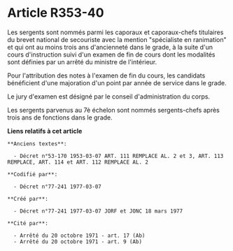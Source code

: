 # Article R353-40

Les sergents sont nommés parmi les caporaux et caporaux-chefs titulaires du brevet national de secouriste avec la mention
"spécialiste en ranimation" et qui ont au moins trois ans d'ancienneté dans le grade, à la suite d'un cours d'instruction
suivi d'un examen de fin de cours dont les modalités sont définies par un arrêté du ministre de l'intérieur.

Pour l'attribution des notes à l'examen de fin du cours, les candidats bénéficient d'une majoration d'un point par année de
service dans le grade.

Le jury d'examen est désigné par le conseil d'administration du corps.

Les sergents parvenus au 7è échelon sont nommés sergents-chefs après trois ans de fonctions dans le grade.

**Liens relatifs à cet article**

	**Anciens textes**:

	  - Décret n°53-170 1953-03-07 ART. 111 REMPLACE AL. 2 et 3, ART. 113 REMPLACE, ART. 114 et ART. 112 REMPLACE AL. 2

	**Codifié par**:

	  - Décret n°77-241 1977-03-07

	**Créé par**:

	  - Décret n°77-241 1977-03-07 JORF et JONC 18 mars 1977

	**Cité par**:

	  - Arrêté du 20 octobre 1971 - art. 17 (Ab)
	  - Arrêté du 20 octobre 1971 - art. 9 (Ab)

